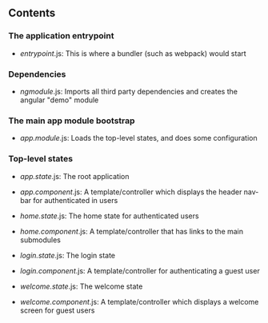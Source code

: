 ## Contents
 
### The application entrypoint
- *entrypoint*.js: This is where a bundler (such as webpack) would start

### Dependencies
- *ngmodule*.js: Imports all third party dependencies and creates the angular "demo" module

### The main app module bootstrap
- *app.module*.js: Loads the top-level states, and does some configuration

### Top-level states
- *app.state*.js: The root application
- *app.component*.js: A template/controller which displays the header nav-bar for authenticated in users

- *home.state*.js: The home state for authenticated users
- *home.component*.js: A template/controller that has links to the main submodules

- *login.state*.js: The login state
- *login.component*.js: A template/controller for authenticating a guest user

- *welcome.state*.js: The welcome state
- *welcome.component*.js: A template/controller which displays a welcome screen for guest users
